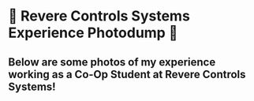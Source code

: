 # 🦾 Revere Controls Systems Experience Photodump 🦾
## Below are some photos of my experience working as a Co-Op Student at Revere Controls Systems!
